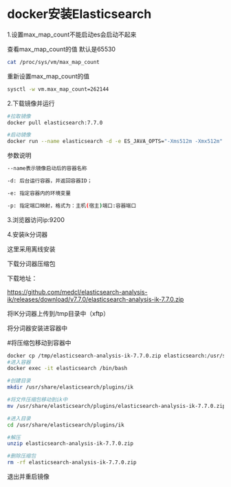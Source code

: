 # docker安装Elasticsearch

1.设置max_map_count不能启动es会启动不起来

查看max_map_count的值 默认是65530

```Bash
cat /proc/sys/vm/max_map_count
```

重新设置max_map_count的值

```Bash
sysctl -w vm.max_map_count=262144
```

2.下载镜像并运行

```Bash
#拉取镜像
docker pull elasticsearch:7.7.0

#启动镜像
docker run --name elasticsearch -d -e ES_JAVA_OPTS="-Xms512m -Xmx512m" -e "discovery.type=single-node" -p 9200:9200 -p 9300:9300 elasticsearch:7.7.0
```

参数说明

```Bash
--name表示镜像启动后的容器名称  

-d: 后台运行容器，并返回容器ID；

-e: 指定容器内的环境变量

-p: 指定端口映射，格式为：主机(宿主)端口:容器端口
```

3.浏览器访问ip:9200

4.安装ik分词器

这里采用离线安装

下载分词器压缩包

下载地址：

https://github.com/medcl/elasticsearch-analysis-ik/releases/download/v7.7.0/elasticsearch-analysis-ik-7.7.0.zip

将IK分词器上传到/tmp目录中（xftp）

将分词器安装进容器中

\#将压缩包移动到容器中

```Bash
docker cp /tmp/elasticsearch-analysis-ik-7.7.0.zip elasticsearch:/usr/share/elasticsearch/plugins
#进入容器
docker exec -it elasticsearch /bin/bash  

#创建目录
mkdir /usr/share/elasticsearch/plugins/ik

#将文件压缩包移动到ik中
mv /usr/share/elasticsearch/plugins/elasticsearch-analysis-ik-7.7.0.zip /usr/share/elasticsearch/plugins/ik

#进入目录
cd /usr/share/elasticsearch/plugins/ik

#解压
unzip elasticsearch-analysis-ik-7.7.0.zip

#删除压缩包
rm -rf elasticsearch-analysis-ik-7.7.0.zip
```

退出并重启镜像
